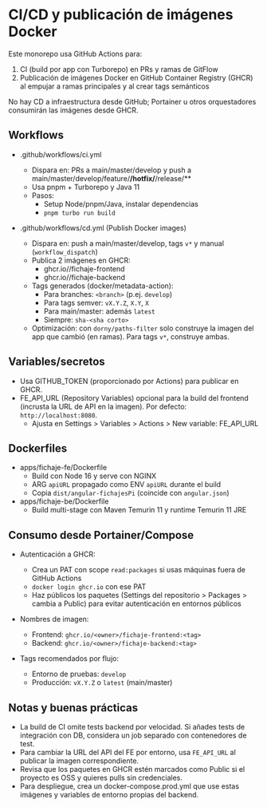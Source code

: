 # CI/CD y publicación de imágenes Docker

Este monorepo usa GitHub Actions para:

1) CI (build por app con Turborepo) en PRs y ramas de GitFlow
2) Publicación de imágenes Docker en GitHub Container Registry (GHCR) al empujar a ramas principales y al crear tags semánticos

No hay CD a infraestructura desde GitHub; Portainer u otros orquestadores consumirán las imágenes desde GHCR.

## Workflows

- .github/workflows/ci.yml
  - Dispara en: PRs a main/master/develop y push a main/master/develop/feature/**/hotfix/**/release/**
  - Usa pnpm + Turborepo y Java 11
  - Pasos:
    - Setup Node/pnpm/Java, instalar dependencias
    - `pnpm turbo run build`

- .github/workflows/cd.yml (Publish Docker images)
  - Dispara en: push a main/master/develop, tags `v*` y manual (`workflow_dispatch`)
  - Publica 2 imágenes en GHCR:
    - ghcr.io/<owner>/fichaje-frontend
    - ghcr.io/<owner>/fichaje-backend
  - Tags generados (docker/metadata-action):
    - Para branches: `<branch>` (p.ej. `develop`)
    - Para tags semver: `vX.Y.Z`, `X.Y`, `X`
    - Para main/master: además `latest`
    - Siempre: `sha-<sha corto>`
  - Optimización: con `dorny/paths-filter` solo construye la imagen del app que cambió (en ramas). Para tags `v*`, construye ambas.

## Variables/secretos

- Usa GITHUB_TOKEN (proporcionado por Actions) para publicar en GHCR.
- FE_API_URL (Repository Variables) opcional para la build del frontend (incrusta la URL de API en la imagen). Por defecto: `http://localhost:8080`.
  - Ajusta en Settings > Variables > Actions > New variable: FE_API_URL

## Dockerfiles

- apps/fichaje-fe/Dockerfile
  - Build con Node 16 y serve con NGINX
  - ARG `apiURL` propagado como ENV `apiURL` durante el build
  - Copia `dist/angular-fichajesPi` (coincide con `angular.json`)
- apps/fichaje-be/Dockerfile
  - Build multi-stage con Maven Temurin 11 y runtime Temurin 11 JRE

## Consumo desde Portainer/Compose

- Autenticación a GHCR:
  - Crea un PAT con scope `read:packages` si usas máquinas fuera de GitHub Actions
  - `docker login ghcr.io` con ese PAT
  - Haz públicos los paquetes (Settings del repositorio > Packages > cambia a Public) para evitar autenticación en entornos públicos

- Nombres de imagen:
  - Frontend: `ghcr.io/<owner>/fichaje-frontend:<tag>`
  - Backend: `ghcr.io/<owner>/fichaje-backend:<tag>`

- Tags recomendados por flujo:
  - Entorno de pruebas: `develop`
  - Producción: `vX.Y.Z` o `latest` (main/master)

## Notas y buenas prácticas

- La build de CI omite tests backend por velocidad. Si añades tests de integración con DB, considera un job separado con contenedores de test.
- Para cambiar la URL del API del FE por entorno, usa `FE_API_URL` al publicar la imagen correspondiente.
- Revisa que los paquetes en GHCR estén marcados como Public si el proyecto es OSS y quieres pulls sin credenciales.
- Para despliegue, crea un docker-compose.prod.yml que use estas imágenes y variables de entorno propias del backend.

